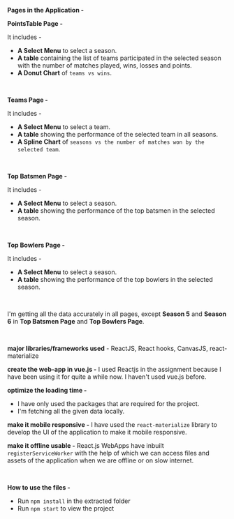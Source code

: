 
**Pages in the Application -**

**PointsTable Page -**

It includes - 

 - **A Select Menu** to select a season.
 - **A table** containing the list of teams participated in the selected season with the number of matches played, wins, losses and points.
 - **A Donut Chart** of `teams vs wins`.

<br>

**Teams Page -**

It includes - 

 - **A Select Menu** to select a team.
 - **A table** showing the performance of the selected team in all seasons.
 - **A Spline Chart** of `seasons vs the number of matches won by the selected team`.

<br>

**Top Batsmen Page -** 

It includes - 

 - **A Select Menu** to select a season.
 - **A table** showing the performance of the top batsmen in the selected season.

<br>

**Top Bowlers Page -** 

It includes - 

 - **A Select Menu** to select a season.
 - **A table** showing the performance of the top bowlers in the selected season.

<br>

I'm getting all the data accurately in all pages, except **Season 5** and **Season 6** in **Top Batsmen Page** and **Top Bowlers Page**.

<br>

**major libraries/frameworks used** - ReactJS, React hooks, CanvasJS, react-materialize

**create the web-app in vue.js -** I used Reactjs in the assignment because I have been using it for quite a while now. I haven't used vue.js before.

**optimize the loading time -** 

 - I have only used the packages that are required for the project.
 - I'm fetching all the given data locally.

**make it mobile responsive -** I have used the `react-materialize` library to develop the UI of the application to make it mobile responsive.

**make it offline usable -** React.js WebApps have inbuilt `registerServiceWorker` with the help of which we can access files and assets of the application when we are offline or on slow internet.

<br>

**How to use the files -**

 - Run `npm install` in the extracted folder
 - Run `npm start` to view the project

